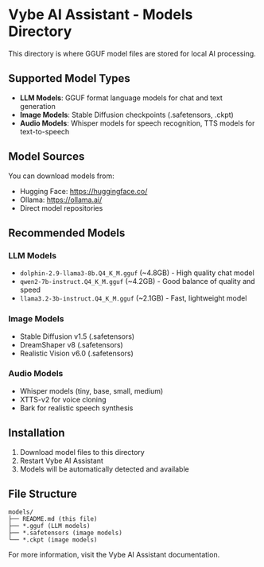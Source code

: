 # Vybe AI Assistant - Models Directory

This directory is where GGUF model files are stored for local AI processing.

## Supported Model Types

- **LLM Models**: GGUF format language models for chat and text generation
- **Image Models**: Stable Diffusion checkpoints (.safetensors, .ckpt)
- **Audio Models**: Whisper models for speech recognition, TTS models for text-to-speech

## Model Sources

You can download models from:
- Hugging Face: https://huggingface.co/
- Ollama: https://ollama.ai/
- Direct model repositories

## Recommended Models

### LLM Models
- `dolphin-2.9-llama3-8b.Q4_K_M.gguf` (~4.8GB) - High quality chat model
- `qwen2-7b-instruct.Q4_K_M.gguf` (~4.2GB) - Good balance of quality and speed
- `llama3.2-3b-instruct.Q4_K_M.gguf` (~2.1GB) - Fast, lightweight model

### Image Models
- Stable Diffusion v1.5 (.safetensors)
- DreamShaper v8 (.safetensors)
- Realistic Vision v6.0 (.safetensors)

### Audio Models
- Whisper models (tiny, base, small, medium)
- XTTS-v2 for voice cloning
- Bark for realistic speech synthesis

## Installation

1. Download model files to this directory
2. Restart Vybe AI Assistant
3. Models will be automatically detected and available

## File Structure

```
models/
├── README.md (this file)
├── *.gguf (LLM models)
├── *.safetensors (image models)
└── *.ckpt (image models)
```

For more information, visit the Vybe AI Assistant documentation.
